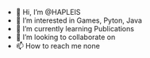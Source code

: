 - 👋 Hi, I’m @HAPLEIS
- 👀 I’m interested in Games, Pyton, Java
- 🌱 I’m currently learning Publications
- 💞️ I’m looking to collaborate on 
- 📫 How to reach me none

<!---
HAPLEIS/HAPLEIS is a ✨ special ✨ repository because its `README.md` (this file) appears on your GitHub profile.
You can click the Preview link to take a look at your changes.
-








-->
